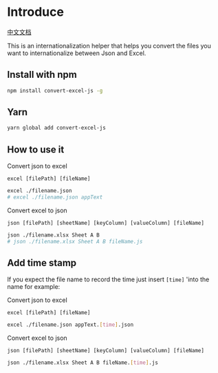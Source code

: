 # Introduce

[中文文档](./README.md)

This is an internationalization helper that helps you convert the files you want to internationalize between Json and Excel.

## Install with npm

```bash
npm install convert-excel-js -g
```

## Yarn

```bash
yarn global add convert-excel-js
```

## How to use it

Convert json to excel

`excel [filePath] [fileName]`
```bash
excel ./filename.json
# excel ./filename.json appText
```

Convert excel to json

`json [filePath] [sheetName] [keyColumn] [valueColumn] [fileName]`
```bash
json ./filename.xlsx Sheet A B
# json ./filename.xlsx Sheet A B fileName.js
```

## Add time stamp

If you expect the file name to record the time just insert `[time]` 'into the name for example:

Convert json to excel

`excel [filePath] [fileName]`
```bash
excel ./filename.json appText.[time].json
```

Convert excel to json

`json [filePath] [sheetName] [keyColumn] [valueColumn] [fileName]`
```bash
json ./filename.xlsx Sheet A B fileName.[time].js
```
